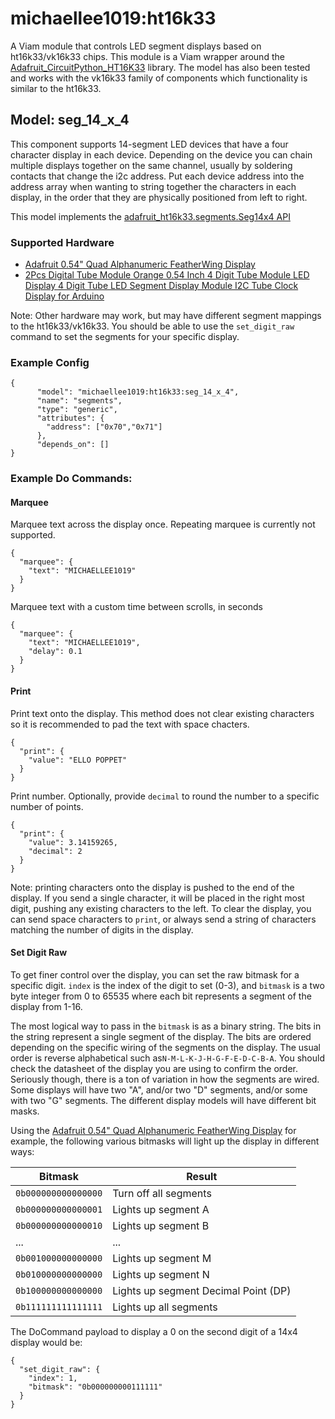 # michaellee1019:ht16k33
A Viam module that controls LED segment displays based on ht16k33/vk16k33 chips. This module is a Viam wrapper around the [Adafruit_CircuitPython_HT16K33](https://github.com/adafruit/Adafruit_CircuitPython_HT16K33/) library. The model has also been tested and works with the vk16k33 family of components which functionality is similar to the ht16k33.

## Model: seg_14_x_4
This component supports 14-segment LED devices that have a four character display in each device. Depending on the device you can chain multiple displays together on the same channel, usually by soldering contacts that change the i2c address. Put each device address into the address array when wanting to string together the characters in each display, in the order that they are physically positioned from left to right.

This model implements the [adafruit_ht16k33.segments.Seg14x4 API](https://docs.circuitpython.org/projects/ht16k33/en/latest/api.html#adafruit_ht16k33.segments.Seg14x4)

### Supported Hardware
- [Adafruit 0.54" Quad Alphanumeric FeatherWing Display](https://www.adafruit.com/product/4261)
- [2Pcs Digital Tube Module Orange 0.54 Inch 4 Digit Tube Module LED Display 4 Digit Tube LED Segment Display Module I2C Tube Clock Display for Arduino](https://www.amazon.com/gp/product/B0BXDL1LFT/)

Note: Other hardware may work, but may have different segment mappings to the ht16k33/vk16k33. You should be able to use the `set_digit_raw` command to set the segments for your specific display.

### Example Config
```
{
      "model": "michaellee1019:ht16k33:seg_14_x_4",
      "name": "segments",
      "type": "generic",
      "attributes": {
        "address": ["0x70","0x71"]
      },
      "depends_on": []
}
```

### Example Do Commands:

#### Marquee
Marquee text across the display once. Repeating marquee is currently not supported.
```
{
  "marquee": {
    "text": "MICHAELLEE1019"
  }
}
```

Marquee text with a custom time between scrolls, in seconds
```
{
  "marquee": {
    "text": "MICHAELLEE1019",
    "delay": 0.1
  }
}
```

#### Print
Print text onto the display. This method does not clear existing characters so it is recommended to pad the text with space chacters.
```
{
  "print": {
    "value": "ELLO POPPET"
  }
}
```

Print number. Optionally, provide `decimal` to round the number to a specific number of points.
```
{
  "print": {
    "value": 3.14159265,
    "decimal": 2
  }
}
```

Note: printing characters onto the display is pushed to the end of the display. If you send a single character, it will be placed in the right most digit, pushing any existing characters to the left. To clear the display, you can send space characters to `print`, or always send a string of characters matching the number of digits in the display.

#### Set Digit Raw
To get finer control over the display, you can set the raw bitmask for a specific digit. `index` is the index of the digit to set (0-3), and `bitmask` is a two byte integer from 0 to 65535 where each bit represents a segment of the display from 1-16. 

The most logical way to pass in the `bitmask` is as a binary string. The bits in the string represent a single segment of the display. The bits are ordered depending on the specific wiring of the segments on the display. The usual order is    reverse alphabetical such as`N-M-L-K-J-H-G-F-E-D-C-B-A`. You should check the datasheet of the display you are using to confirm the order. Seriously though, there is a ton of variation in how the segments are wired. Some displays will have two "A", and/or two "D" segments, and/or some with two "G" segments. The different display models will have different bit masks.

Using the [Adafruit 0.54" Quad Alphanumeric FeatherWing Display](https://www.adafruit.com/product/4261) for example, the following various bitmasks will light up the display in different ways:

| Bitmask | Result |
| --- | --- |
| `0b000000000000000` | Turn off all segments |
| `0b000000000000001` | Lights up segment A |
| `0b000000000000010` | Lights up segment B |
| ... | ... |
| `0b001000000000000` | Lights up segment M |
| `0b010000000000000` | Lights up segment N |
| `0b100000000000000` | Lights up segment Decimal Point (DP) |
| `0b111111111111111` | Lights up all segments |

The DoCommand payload to display a 0 on the second digit of a 14x4 display would be:
```
{
  "set_digit_raw": {
    "index": 1,
    "bitmask": "0b000000000111111"
  }
}
```

